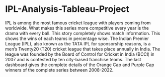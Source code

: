 # IPL-Analysis-Tableau-Project
IPL is among the most famous cricket league with players coming from worldwide. What makes this series more competitive every year is the drama with every ball. 
This story completely shows match information. This shows the wins of each teams in percentage wise. The Indian Premier League (IPL), also known as the TATA IPL for sponsorship reasons, is a men’s Twenty20 (T20) cricket league that takes place annually in India. 
The league was founded by the Board of Control for Cricket in India (BCCI) in 2007 and is contested by ten city-based franchise teams. 
The last dashboard gives the complete details of the Orange Cap and Purple Cap winners of the complete series between 2008-2022.
